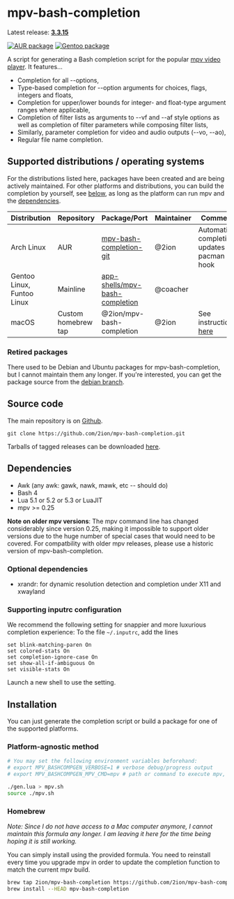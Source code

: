 

# mpv-bash-completion

Latest release: **[3.3.15](https://github.com/2ion/mpv-bash-completion/releases/tag/3.3.15)**

[![AUR package](https://repology.org/badge/version-for-repo/aur/mpv-bash-completion.svg)](https://repology.org/metapackage/mpv-bash-completion)
[![Gentoo package](https://repology.org/badge/version-for-repo/gentoo/mpv-bash-completion.svg)](https://repology.org/metapackage/mpv-bash-completion)

A script for generating a Bash completion script for the popular [mpv
video player](https://github.com/mpv-player/mpv).
It features...

* Completion for all --options,
* Type-based completion for --option arguments for choices, flags,
  integers and floats,
* Completion for upper/lower bounds for integer- and float-type argument
  ranges where applicable,
* Completion of filter lists as arguments to --vf and --af style
  options as well as completion of filter parameters while composing filter
  lists,
* Similarly, parameter completion for video and audio outputs (--vo, --ao),
* Regular file name completion.

## Supported distributions / operating systems

For the distributions listed here, packages have been created and are being
actively maintained.  For other platforms and distributions, you can build the
completion by yourself, see [below](#platform-agnostic-method), as long as the
platform can run mpv and the [dependencies](#dependencies).

| Distribution               | Repository           | Package/Port                                                                                          | Maintainer | Comment                                      |
| -------------------------- | -------------------- | ----------------------------------------------------------------------------------------------------- | ---------- | -------                                      |
| Arch Linux                 | AUR                  | [mpv-bash-completion-git](https://aur.archlinux.org/packages/mpv-bash-completion-git/)                | @2ion      | Automatic completion updates via pacman hook |
| Gentoo Linux, Funtoo Linux | Mainline             | [app-shells/mpv-bash-completion](https://packages.gentoo.org/packages/app-shells/mpv-bash-completion) | @coacher   |                                              |
| macOS                      | Custom homebrew tap  | @2ion/mpv-bash-completion                                                                             | @2ion      | See instructions [here](#homebrew)           |

### Retired packages

There used to be Debian and Ubuntu packages for mpv-bash-completion, but
I cannot maintain them any longer. If you're interested, you can get the
package source from the [debian branch](https://github.com/2ion/mpv-bash-completion/tree/debian).

## Source code

The main repository is on [Github](https://github.com/2ion/mpv-bash-completion).

```
git clone https://github.com/2ion/mpv-bash-completion.git
```

Tarballs of tagged releases can be downloaded [here](https://github.com/2ion/mpv-bash-completion/releases).

## Dependencies

* Awk (any awk: gawk, nawk, mawk, etc -- should do)
* Bash 4
* Lua 5.1 or 5.2 or 5.3 or LuaJIT
* mpv >= 0.25

**Note on older mpv versions**: The mpv command line has changed
considerably since version 0.25, making it impossible to support older
versions due to the huge number of special cases that would need to be
covered.  For compatbility with older mpv releases, please use a
historic version of mpv-bash-completion.

### Optional dependencies

* xrandr: for dynamic resolution detection and completion under X11
  and xwayland

### Supporting inputrc configuration

We recommend the following setting for snappier and more luxurious
completion experience: To the file `~/.inputrc`, add the lines
```
set blink-matching-paren On
set colored-stats On
set completion-ignore-case On
set show-all-if-ambiguous On
set visible-stats On
```
Launch a new shell to use the setting.

## Installation

You can just generate the completion script or build a package for one
of the supported platforms.

### Platform-agnostic method

```sh
# You may set the following environment variables beforehand:
# export MPV_BASHCOMPGEN_VERBOSE=1 # verbose debug/progress output
# export MPV_BASHCOMPGEN_MPV_CMD=mpv # path or command to execute mpv, defaults to 'mpv'

./gen.lua > mpv.sh
source ./mpv.sh
```

### Homebrew

*Note: Since I do not have access to a Mac computer anymore, I cannot
maintain this formula any longer. I am leaving it here for the time
being hoping it is still working.*

You can simply install using the provided formula. You need to reinstall
every time you upgrade mpv in order to update the completion function to
match the current mpv build.

```sh
brew tap 2ion/mpv-bash-completion https://github.com/2ion/mpv-bash-completion.git
brew install --HEAD mpv-bash-completion
```
